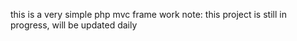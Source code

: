 this is a very simple php mvc frame work
note: this project is still in progress, will be updated daily

